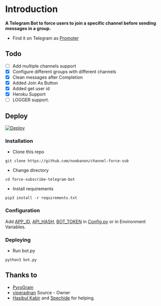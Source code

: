 # Introduction
**A Telegram Bot to force users to join a specific channel before sending messages in a group.**
- Find it on Telegram as [Promoter](https://t.me/@ForceMemberRoBot)

## Todo
- [ ] Add multiple channels support
- [X] Configure different groups with different channels
- [X] Clean messages after Completion
- [x] Added Join As Button
- [x] Added get user id
- [x] Heroku Support
- [ ] LOGGER support.

## Deploy

[![Deploy](https://www.herokucdn.com/deploy/button.svg)](https://heroku.com/deploy?template=https://github.com/noobanon/Channel-force-sub)
### Installation
- Clone this repo
```
git clone https://github.com/noobanon/channel-force-sub
```
- Change directory
```
cd force-subscribe-telegram-bot
```
- Install requirements
```
pip3 install -r requirements.txt
```

### Configuration
Add [APP_ID](https://my.telegram.org/apps), [API_HASH](https://my.telegram.org/apps), [BOT_TOKEN](https://t.me/botfather) in [Config.py](Config.py) or in Environment Variables.

### Deploying
- Run bot.py
```
python3 bot.py
```

## Thanks to
- [PyroGram](https://PyroGram.org)
- [viperadnan](https://github.com/viperadnan-git) Source - Owner
- [Hasibul Kabir](https://GitHub.com/hasibulkabir) and [Spechide](https://GitHub.com/spechide) for helping.
